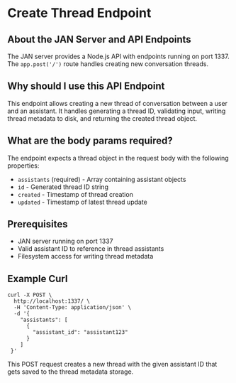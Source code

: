 
  
  

# **Create Thread Endpoint**

## About the JAN Server and API Endpoints

The JAN server provides a Node.js API with endpoints running on port 1337. The `app.post('/')` route handles creating new conversation threads.

## Why should I use this API Endpoint

This endpoint allows creating a new thread of conversation between a user and an assistant. It handles generating a thread ID, validating input, writing thread metadata to disk, and returning the created thread object.

## What are the body params required?

The endpoint expects a thread object in the request body with the following properties:

- `assistants` (required) - Array containing assistant objects 
- `id` - Generated thread ID string
- `created` - Timestamp of thread creation
- `updated` - Timestamp of latest thread update

## Prerequisites

- JAN server running on port 1337
- Valid assistant ID to reference in thread assistants
- Filesystem access for writing thread metadata 

## Example Curl

```
curl -X POST \
  http://localhost:1337/ \
  -H 'Content-Type: application/json' \
  -d '{
    "assistants": [
      {
        "assistant_id": "assistant123"  
      }
    ]
 }'
```

This POST request creates a new thread with the given assistant ID that gets saved to the thread metadata storage.


  
  